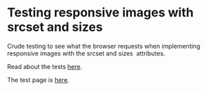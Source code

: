 # Testing responsive images with srcset and sizes

Crude testing to see what the browser requests when implementing responsive images with the srcset and sizes <img> attributes.

Read about the tests [here](http://terraling.github.io/srcset-sizes/).

The test page is [here](http://terraling.github.io/srcset-sizes/test-page.html).